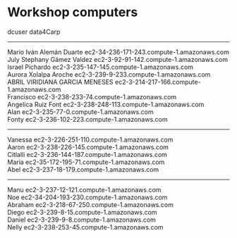# Workshop computers  
dcuser data4Carp 
___________________________________________________________
Mario Iván Alemán Duarte	ec2-34-236-171-243.compute-1.amazonaws.com  
July Stephany Gámez Valdez	ec2-3-92-91-142.compute-1.amazonaws.com  
Israel Pichardo 	ec2-3-235-147-145.compute-1.amazonaws.com    
Aurora Xolalpa Aroche 	ec2-3-239-9-233.compute-1.amazonaws.com  
ABRIL VIRIDIANA GARCIA MENESES	ec2-3-214-217-166.compute-1.amazonaws.com  
Francisco	ec2-3-238-233-74.compute-1.amazonaws.com  
Angelica Ruiz Font	ec2-3-238-248-113.compute-1.amazonaws.com  
Alan	ec2-3-235-77-0.compute-1.amazonaws.com  
Fonty	ec2-3-236-102-223.compute-1.amazonaws.com  
____________________________________________________________
Vanessa	ec2-3-226-251-110.compute-1.amazonaws.com  
Aaron	ec2-3-238-226-145.compute-1.amazonaws.com  
Citlalli	ec2-3-236-144-187.compute-1.amazonaws.com  
Maria	ec2-35-172-195-71.compute-1.amazonaws.com  
Abel	ec2-3-237-18-179.compute-1.amazonaws.com  
____________________________________________________________
Manu	ec2-3-237-12-121.compute-1.amazonaws.com  
Noe	ec2-34-204-193-230.compute-1.amazonaws.com  
Abraham	ec2-3-218-67-250.compute-1.amazonaws.com  
Diego	ec2-3-239-8-15.compute-1.amazonaws.com  
Daniel	ec2-3-239-9-8.compute-1.amazonaws.com  
Nelly	ec2-3-238-253-45.compute-1.amazonaws.com  
